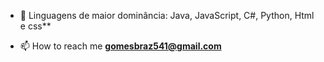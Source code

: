 
- 🌱 Linguagens de maior dominância: Java, JavaScript, C#, Python, Html e css**

- 📫 How to reach me **gomesbraz541@gmail.com**

